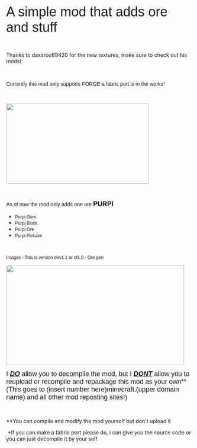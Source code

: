<p><span style="font-family: 'arial black', sans-serif; font-size: 36px;">A simple mod that adds ore and stuff</span></p>
<p>&nbsp;</p>
<p>Thanks to&nbsp;daxaroo69420 for the new textures, make sure to check out his mods!</p>
<p>&nbsp;</p>
<p><span style="font-family: arial, helvetica, sans-serif; font-size: 14px;">Currently this mod only supports FORGE a fabric port is in the works*</span></p>
<p>&nbsp;</p>
<p><img src="https://i.imgur.com/2WHVdSW.png" alt="" width="386" height="217" /></p>
<p>&nbsp;</p>
<p><span style="font-family: arial, helvetica, sans-serif; font-size: 14px;">As of now the mod only adds one ore <span style="font-size: 18px; font-family: helvetica, arial, sans-serif;"><strong>PURPI</strong></span></span></p>
<ul>
<li><span style="font-family: arial, helvetica, sans-serif; font-size: 12px;"><span style="font-family: helvetica, arial, sans-serif;">Purpi Gem</span></span></li>
<li><span style="font-family: arial, helvetica, sans-serif; font-size: 12px;"><span style="font-family: helvetica, arial, sans-serif;">Purpi Block</span></span></li>
<li><span style="font-family: arial, helvetica, sans-serif; font-size: 12px;"><span style="font-family: helvetica, arial, sans-serif;">Purpi Ore</span></span></li>
<li><span style="font-family: arial, helvetica, sans-serif; font-size: 12px;"><span style="font-family: helvetica, arial, sans-serif;">Purpi Pickaxe</span></span></li>
</ul>
<p>&nbsp;</p>
<p><span style="font-family: arial, helvetica, sans-serif; font-size: 12px;"><span style="font-family: helvetica, arial, sans-serif;">Images - This is version dev1.1 or cf1.0 - Ore gen</span></span></p>
<p><span style="font-family: arial, helvetica, sans-serif; font-size: 12px;"><span style="font-family: helvetica, arial, sans-serif;"><img src="https://oakbricks.neocities.org/2021-01-20_08.24.07.png" alt="" width="481" height="270" /><br /></span></span></p>
<p><span style="font-family: arial, helvetica, sans-serif; font-size: 18px;"><span style="font-family: helvetica, arial, sans-serif;">I&nbsp;<span style="text-decoration: underline;"><em><strong>DO</strong></em></span> allow you to decompile the mod, but I&nbsp;<strong><span style="text-decoration: underline;"><em>DONT</em></span></strong> allow you to reupload or recompile and repackage this mod as your own** (This goes to (insert number here)minecraft.(upper domain name) and all other mod reposting sites!)&nbsp;</span></span></p>
<p>&nbsp;</p>
<p><span style="font-size: 14px;">**You can compile and modify the mod yourself but don't upload it</span></p>
<p>&nbsp;*If you can make a fabric port please do, i can give you the source code or you can just decompile it by your self</p>
<p>&nbsp;</p>
